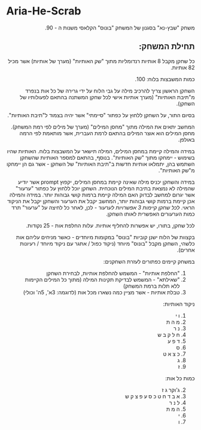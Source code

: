 # Aria-He-Scrab

<div dir="rtl">
משחק "שבץ-נא" בסגנון של המשחק "בונוס" הקלאסי משנות ה - 90. 

תחילת המשחק:
-----------------
כל שחקן מקבל 8 אותיות רנדומליות מתוך "שק האותיות" (מערך של אותיות) אשר מכיל 82 אותיות. 

כמות המשבצות בלוח: 100.

השחקן הראשון צריך להרכיב מילה על גבי הלוח על ידי גרירה של כל אות בנפרד מ"תיבת האותיות" (מערך אותיות אישי לכל שחקן המשתנה בהתאם לפעולותיו של השחקן).

בסיום התור, על השחקן ללחוץ על כפתור "סיימתי" אשר יהיה בצמוד ל"תיבת האותיות".

המחשב יתאים את המילה מתוך "מחסן המילים" (מערך של מילים לפי רמת המשחק). מחסן המילים הוא אוצר המילים בהתאם לרמת העברית, אשר מותאמת לפי הרמה באולפן.

במידה והמילה קיימת במחסן המילים, המילה תישאר על המשבצות בלוח. האותיות שהיו בשימוש - יימחקו מתוך "שק האותיות". 
בנוסף, בהתאם למספר האותיות שהשחקן השתמש בהן, יתמלאו אותיות חדשות ב"תיבת האותיות" של השחקן - אשר גם הן יימחקו מ"שק האותיות".

במידה והשחקן יכניס מילה שאינה קיימת במחסן המילים, יקפוץ prompt אשר יודיע שהמילה לא נמצאת בתיבת המילים הנוכחית. השחקן יוכל ללחוץ על כפתור "ערעור" אשר יגרום למחשב לבדוק האם המילה קיימת ברמות קושי גבוהות יותר. במידה והמילה אכן קיימת ברמות קושי גבוהות יותר, המחשב יקבל את הערעור והשחקן יקבל את הניקוד הראוי. *לכל שחקן קיימות 3 אפשרויות לערעור* - לכן, לאחר כל לחיצה על "ערעור" תרד כמות הערעורים האפשרית לאותו השחקן.

לכל שחקן, בתורו, יש אפשרות להחליף אותיות. עלות החלפת אות - 25 נקודות. 

בקצוות של הלוח ישנן קוביות "בונוס" במקומות מיוחדים - כאשר מניחים עליהם אות כלשהי, השחקן מקבל "בונוס" מיוחד (ניקוד כפול / אתגר עם ניקוד מיוחד / רעיונות אחרים).

במשחק קיימים כפתורים לעזרת השחקנים:
1. "החלפת אותיות" - המשמש להחלפת אותיות, לבחירת השחקן
2. "שאילתא" - המשמש לבדיקת תקינות המילה (מתוך כל המילים הקיימות ללא תלות ברמת המשחק)
3. טבלת אותיות - אשר מציין כמה נשארו מכל אות (לדוגמה: 3א', 5ה' וכולי)

ניקוד האותיות:

1) ו	י
2) מ	ה	ת
3) נ	ר
4) ח	ל	ק	ב	ש
5) ד	פ	ע
6) ס
7) כ	צ	א	ט
8) ג
9) ז

כמות כל אות:

2) ג'וקר	ג	ז
3) א	ב	ד	ח	ט	כ	ס	ע	פ	צ	ק	ש
4) ל	נ	ר
5) ה	מ	ת
6) י
7) ו

</div>
